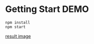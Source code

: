 # Getting Start DEMO

```
npm install
npm start
```

[result image](https://github.com/IZZARA-URA/DEMO_REACT_OCR_TESSERACT/blob/react-ocr/DEMO.jpg)
